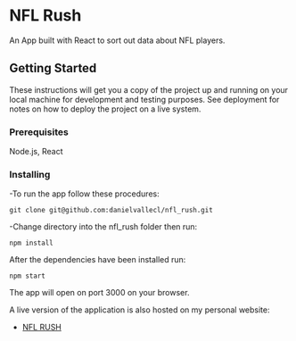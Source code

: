 # NFL Rush

An App built with React to sort out data about NFL players.

## Getting Started

These instructions will get you a copy of the project up and running on your local machine for development and testing purposes. See deployment for notes on how to deploy the project on a live system.

### Prerequisites

Node.js, React

### Installing

-To run the app follow these procedures:

```
git clone git@github.com:danielvallecl/nfl_rush.git
```

-Change directory into the nfl_rush folder then run:

```
npm install
```

After the dependencies have been installed run:

```
npm start
```

The app will open on port 3000 on your browser.

A live version of the application is also hosted on my personal website:

* [NFL RUSH](http://www.danielvalle.ca/nfl_rush.html)
